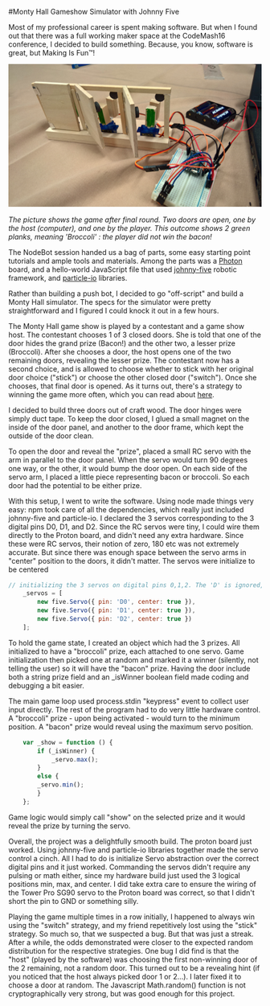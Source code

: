 #Monty Hall Gameshow Simulator with Johnny Five

Most of my professional career is spent making software. But when I found out that there was a full working maker space at the CodeMash16 conference, I decided to build something. Because, you know, software is great, but Making Is Fun™!

![completed project](./gameshow-3doors.jpg "Simulator Picture")

_The picture shows the game after final round. Two doors are open, one by the host (computer), and one by the player. This outcome shows 2 green planks, meaning 'Broccoli' : the player did *not* win the bacon!_

The NodeBot session handed us a bag of parts, some easy starting point tutorials and ample tools and materials. Among the parts was a [Photon](https://store.particle.io/collections/photon) board, and a hello-world JavaScript file that used [johnny-five](https://www.npmjs.com/package/johnny-five) robotic framework, and [particle-io](https://www.npmjs.com/package/particle-io) libraries.

Rather than building a push bot, I decided to go "off-script" and build a Monty Hall simulator. The specs for the simulator were pretty straightforward and I figured I could knock it out in a few hours.

The Monty Hall game show is played by a contestant and a game show host. The contestant chooses 1 of 3 closed doors. She is told that one of the door hides the grand prize (Bacon!) and the other two, a lesser prize (Broccoli). After she chooses a door, the host opens one of the two remaining doors, revealing the lesser prize. The contestant now has a second choice, and is allowed to choose whether to stick with her original door choice ("stick") or choose the other closed door ("switch"). Once she chooses, that final door is opened. As it turns out, there's a strategy to winning the game more often, which you can read about [here](https://en.wikipedia.org/wiki/Monty_Hall_problem). 

I decided to build three doors out of craft wood. The door hinges were simply duct tape. To keep the door closed, I glued a small magnet on the inside of the door panel, and another to the door frame, which kept the outside of the door clean.

To open the door and reveal the "prize", placed a small RC servo with the arm in parallel to the door panel. When the servo would turn 90 degrees one way, or the other, it would bump the door open. On each side of the servo arm, I placed a little piece representing bacon or broccoli. So each door had the potential to be either prize. 

With this setup, I went to write the software. Using node made things very easy: npm took care of all the dependencies, which really just included johnny-five and particle-io. I declared the 3 servos corresponding to the 3 digital pins D0, D1, and D2. Since the RC servos were tiny, I could wire them directly to the Proton board, and didn't need any extra hardware. Since these were RC servos, their notion of zero, 180 etc was not extremely accurate. But since there was enough space between the servo arms in "center" position to the doors, it didn't matter. The servos were initialize to be centered 
```javascript
// initializing the 3 servos on digital pins 0,1,2. The 'D' is ignored, but is easier for me to read ad being digital rathern than analog pins.
    _servos = [
        new five.Servo({ pin: 'D0', center: true }),
        new five.Servo({ pin: 'D1', center: true }),
        new five.Servo({ pin: 'D2', center: true })
    ];
```

To hold the game state, I created an object which had the 3 prizes. All initialized to have a "broccoli" prize, each attached to one servo. Game initialization then picked one at random and marked it a winner (silently, not telling the user) so it will have the "bacon" prize. Having the door include both a string prize field and an _isWinner boolean field made coding and debugging a bit easier. 

The main game loop used process.stdin "keypress" event to collect user input directly. The rest of the program had to do very little hardware control. A "broccoli" prize - upon being activated - would turn to the minimum position. A "bacon" prize would reveal using the maximum servo position.
```javascript
    var _show = function () {
        if (_isWinner) { 
            _servo.max(); 
        }
        else { 
        _servo.min();
        }
    };
```

Game logic would simply call "show" on the selected prize and it would reveal the prize by turning the servo.

Overall, the project was a delightfully smooth build. The proton board just worked. Using johnny-five and particle-io libraries together made the servo control a cinch. All I had to do is initialize Servo abstraction over the correct digital pins and it just worked. Commanding the servos didn't require any pulsing or math either, since my hardware build just used the 3 logical positions min, max, and center. I did take extra care to ensure the wiring of the Tower Pro SG90 servo to the Proton board was correct, so that I didn't short the pin to GND or something silly. 

Playing the game multiple times in a row initially, I happened to always win using the "switch" strategy, and my friend repetitively lost using the "stick" strategy. So much so, that we suspected a bug. But that was just a streak. After a while, the odds demonstrated were closer to the expected random distribution for the respective strategies. One bug I did find is that the "host" (played by the software) was choosing the first non-winning door of the 2 remaining, not a random door. This turned out to be a revealing hint (if you noticed that the host always picked door 1 or 2…). I later fixed it to choose a door at random. The Javascript Math.random() function is not cryptographically very strong, but was good enough for this project.
